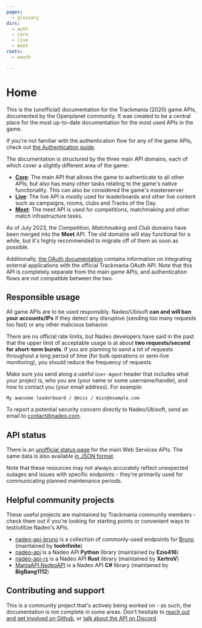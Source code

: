 ```yaml
---
pages:
  - glossary
dirs:
  - auth
  - core
  - live
  - meet
roots:
  - oauth

---
```


# Home

This is the (unofficial) documentation for the Trackmania (2020) game APIs, documented by the Openplanet community. It was created to be a central place for the most up-to-date documentation for the most used APIs in the game.

If you're not familiar with the authentication flow for any of the game APIs, check out [the Authentication guide](/auth).

The documentation is structured by the three main API domains, each of which cover a slightly different area of the game:

- [**Core**](/core): The main API that allows the game to authenticate to all other APIs, but also has many other tasks relating to the game's native functionality. This can also be considered the game's masterserver.
- [**Live**](/live): The live API is mostly used for leaderboards and other live content such as campaigns, rooms, clubs and Tracks of the Day.
- [**Meet**](/meet): The meet API is used for competitions, matchmaking and other match infrastructure tasks.

As of July 2023, the _Competition_, _Matchmaking_ and _Club_ domains have been merged into the **Meet** API. The old domains will stay functional for a while, but it's highly recommended to migrate off of them as soon as possible.

Additionally, [the OAuth documentation](/oauth/summary) contains information on integrating external applications with the official Trackmania OAuth API. Note that this API is completely separate from the main game APIs, and authentication flows are not compatible between the two.

## Responsible usage

All game APIs are to be used responsibly. Nadeo/Ubisoft **can and will ban your accounts/IPs** if they detect any disruptive (sending too many requests too fast) or any other malicious behavior.

There are no official rate limits, but Nadeo developers have said in the past that the upper limit of acceptable usage is at about **two requests/second for short-term bursts**. If you are planning to send a lot of requests throughout a long period of time (for bulk operations or semi-live monitoring), you should reduce the frequency of requests.

Make sure you send along a useful `User-Agent` header that includes what your project is, who you are (your name or some username/handle), and how to contact you (your email address). For example:

```plain
My awesome leaderboard / @miss / miss@example.com
```

To report a potential security concern directly to Nadeo/Ubisoft, send an email to <contact@nadeo.com>.

## API status

There is an [unofficial status page](https://trackmania-status.cdn.ubi.com/status.html) for the main Web Services APIs. The same data is also available [in JSON format](https://trackmania-status.cdn.ubi.com/status.json).

Note that these resources may not always accurately reflect unexpected outages and issues with specific endpoints - they're primarily used for communicating planned maintenance periods.

## Helpful community projects

These useful projects are maintained by Trackmania community members - check them out if you're looking for starting points or convenient ways to test/utilize Nadeo's APIs.

- [nadeo-api-bruno](https://github.com/davidbmaier/nadeo-api-bruno) is a collection of commonly-used endpoints for [Bruno](https://www.usebruno.com/) (maintained by **tooInfinite**)
- [nadeo-api](https://pypi.org/project/nadeo-api/) is a Nadeo API **Python** library (maintained by **Ezio416**)
- [nadeo-api-rs](https://crates.io/crates/nadeo-api-rs) is a Nadeo API **Rust** library (maintained by **XertroV**)
- [ManiaAPI.NadeoAPI](https://www.nuget.org/packages/ManiaAPI.NadeoAPI) is a Nadeo API **C#** library (maintained by **BigBang1112**)

## Contributing and support

This is a community project that's actively being worked on - as such, the documentation is not complete in some areas. Don't hesitate to [reach out and get involved on Github](https://github.com/openplanet-nl/nadeoapi-docs), or [talk about the API on Discord](https://openplanet.dev/link/discord).
